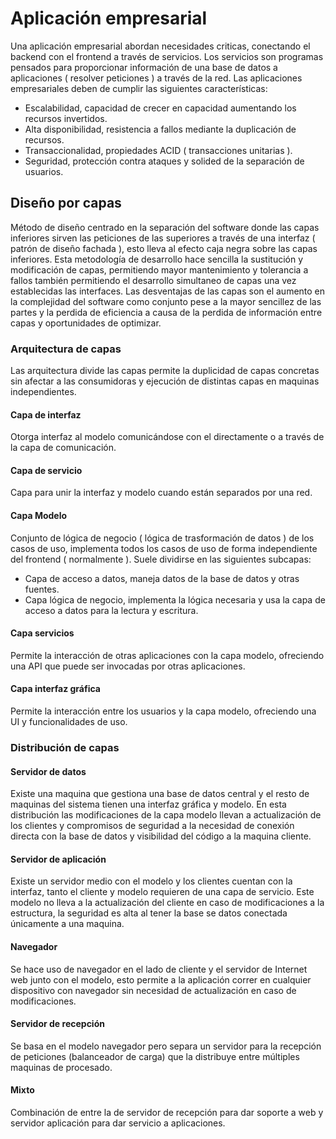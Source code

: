 # Aplicación empresarial
Una aplicación empresarial abordan necesidades criticas, conectando el backend con el frontend a través de servicios. Los servicios son programas pensados para proporcionar información de una base de datos a aplicaciones ( resolver peticiones ) a través de la red.
Las aplicaciones empresariales deben de cumplir las siguientes características: 
- Escalabilidad, capacidad de crecer en capacidad aumentando los recursos invertidos.
- Alta disponibilidad, resistencia a fallos mediante la duplicación de recursos.
- Transaccionalidad, propiedades ACID ( transacciones unitarias ).
- Seguridad, protección contra ataques y solided de la separación de usuarios.

## Diseño por capas
Método de diseño centrado en la separación del software donde las capas inferiores sirven las peticiones de las superiores a través de una interfaz ( patrón de diseño fachada ), esto lleva al efecto caja negra sobre las capas inferiores. Esta metodología de desarrollo hace sencilla la sustitución y modificación de capas, permitiendo mayor mantenimiento y tolerancia a fallos también permitiendo el desarrollo simultaneo de capas una vez establecidas las interfaces.
Las desventajas de las capas son el aumento en la complejidad del software como conjunto pese a la mayor sencillez de las partes y la perdida de eficiencia a causa de la perdida de información entre capas y oportunidades de optimizar.
### Arquitectura de capas
Las arquitectura divide las capas permite la duplicidad de capas concretas sin afectar a las consumidoras y ejecución de distintas capas en maquinas independientes.
#### Capa de interfaz
Otorga interfaz al modelo comunicándose con el directamente o a través de la capa de comunicación.
#### Capa de servicio
Capa para unir la interfaz y modelo cuando están separados por una red.
#### Capa Modelo
Conjunto de lógica de negocio ( lógica de trasformación de datos ) de los casos de uso, implementa todos los casos de uso de forma independiente del frontend ( normalmente ).
Suele dividirse en las siguientes subcapas:
- Capa de acceso a datos, maneja datos de la base de datos y otras fuentes.
- Capa lógica de negocio, implementa la lógica necesaria y usa la capa de acceso a datos para la lectura y escritura.

#### Capa servicios
Permite la interacción de otras aplicaciones con la capa modelo, ofreciendo una API que puede ser invocadas por otras aplicaciones.
#### Capa interfaz gráfica
Permite la interacción entre los usuarios y la capa modelo, ofreciendo una UI y funcionalidades de uso.
### Distribución de capas
#### Servidor de datos
Existe una maquina que gestiona una base de datos central y el resto de maquinas del sistema tienen una interfaz gráfica y modelo. En esta distribución las modificaciones de la capa modelo llevan a actualización de los clientes y compromisos de seguridad a la necesidad de conexión directa con la base de datos y visibilidad del código a la maquina cliente.
#### Servidor de aplicación
Existe un servidor medio con el modelo y los clientes cuentan con la interfaz, tanto el cliente y modelo requieren de una capa de servicio. Este modelo no lleva a la actualización del cliente en caso de modificaciones a la estructura, la seguridad es alta al tener la base se datos conectada únicamente a una maquina.
#### Navegador
Se hace uso de navegador en el lado de cliente y el servidor de Internet web junto con el modelo, esto permite a la aplicación correr en cualquier dispositivo con navegador sin necesidad de actualización en caso de modificaciones.
#### Servidor de recepción
Se basa en el modelo navegador pero separa un servidor para la recepción de peticiones (balanceador de carga) que la distribuye entre múltiples maquinas de procesado.
#### Mixto
Combinación de entre la de servidor de recepción para dar soporte a web y servidor aplicación para dar servicio a aplicaciones.